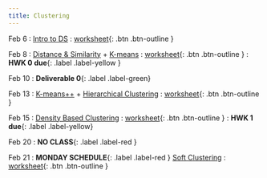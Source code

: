 ```yaml
---
title: Clustering
---
```


Feb 6 
: [Intro to DS](https://github.com/gallettilance/CS506-Spring2023/raw/main/slides/03_Introduction.pdf) 
  : [worksheet](https://github.com/gallettilance/CS506-Spring2023/blob/main/worksheets/worksheet_03.ipynb){: .btn .btn-outline } 

Feb 8 
: [Distance & Similarity](https://github.com/gallettilance/CS506-Spring2023/raw/main/slides/04_Distance_%26_Similarity.pdf) + [K-means](https://github.com/gallettilance/CS506-Spring2023/raw/main/slides/04_Clustering_Kmeans.pdf) 
  : [worksheet](https://github.com/gallettilance/CS506-Spring2023/blob/main/worksheets/worksheet_04.ipynb){: .btn .btn-outline } 
    : **HWK 0 due**{: .label .label-yellow }

Feb 10
: **Deliverable 0**{: .label .label-green}

Feb 13 
: [K-means++](https://github.com/gallettilance/CS506-Spring2023/raw/main/slides/05_Kmeans++.pdf) + [Hierarchical Clustering](https://github.com/gallettilance/CS506-Spring2023/raw/main/slides/05_Hierarchical_Clustering.pdf) 
  : [worksheet](https://github.com/gallettilance/CS506-Spring2023/blob/main/worksheets/worksheet_05.ipynb){: .btn .btn-outline } 

Feb 15 
: [Density Based Clustering](https://github.com/gallettilance/CS506-Spring2023/raw/main/slides/06_Density_Based_Clustering.pdf) 
  : [worksheet](https://github.com/gallettilance/CS506-Spring2023/blob/main/worksheets/worksheet_06.ipynb){: .btn .btn-outline } 
    : **HWK 1 due**{: .label .label-yellow}

Feb 20 
: **NO CLASS**{: .label .label-red } 

Feb 21 
: **MONDAY SCHEDULE**{: .label .label-red } [Soft Clustering](https://github.com/gallettilance/CS506-Spring2023/raw/main/slides/07_Soft_Clustering.pdf) 
  : [worksheet](https://github.com/gallettilance/CS506-Spring2023/blob/main/worksheets/worksheet_07.ipynb){: .btn .btn-outline } 
 